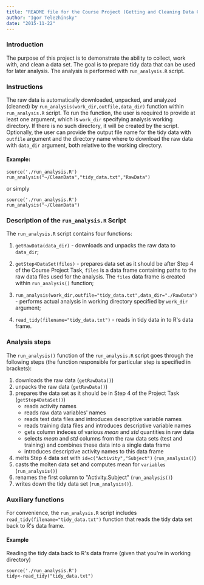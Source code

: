 ```yaml
---
title: "README file for the Course Project (Getting and Cleaning Data Class)."
author: "Igor Telezhinsky"
date: "2015-11-22"
---
```


### Introduction

The purpose of this project is to demonstrate the ability to collect, work with, and clean a data set.
The goal is to prepare tidy data that can be used for later analysis. The analysis is performed with
`run_analysis.R` script.  

### Instructions

The raw data is automatically downloaded, unpacked, and analyzed (cleaned) by
`run_analysis(work_dir,outfile,data_dir)` function within `run_analysis.R` script. To run the function,
the user is required to provide at least one argument, which is `work_dir` specifying analysis
working directory. If there is no such directory, it will be created by the script. Optionally,
the user can provide the output file name for the tidy data  with `outfile` argument and the directory
name where to download the raw data with `data_dir` argument, both relative to the working directory. 


#### Example:

```{r}
source('./run_analysis.R')
run_analysis("~/CleanData","tidy_data.txt","RawData")
```
or simply
```{r}
source('./run_analysis.R')
run_analysis("~/CleanData")
```

### Description of the `run_analysis.R` Script

The `run_analysis.R` script contains four functions: 

1. `getRawData(data_dir)` - downloads and unpacks the raw data to `data_dir`;

2. `getStep4DataSet(files)` - prepares data set as it should be after Step 4 of the Course Project Task,
`files` is a data frame containing paths to the raw data files used for the analysis. The `files` data frame is
created within `run_analysis()` function;

3. `run_analysis(work_dir,outfile="tidy_data.txt",data_dir="./RawData")` - performs actual analysis in
working directory specified by `work_dir` argument;

4. `read_tidy(filename="tidy_data.txt")` - reads in tidy data in to R's data frame.

### Analysis steps

The `run_analysis()` function of the `run_analysis.R` script goes through the following steps
(the function responsible for particular step is specified in brackets):

1. downloads the raw data (`getRawData()`)
2. unpacks the raw data (`getRawData()`)
3. prepares the data set as it should be in Step 4 of the Project Task (`getStep4DataSet()`)
    - reads activity names 
    - reads raw data variables' names 
    - reads test data files and introduces descriptive variable names 
    - reads training data files and introduces descriptive variable names 
    - gets column indeces of various *mean* and *std* quantities in raw data 
    - selects *mean* and *std* columns from the raw data sets (test and training) and combines these data into a single data frame 
    - introduces descriptive activity names to this data frame 
4. melts Step 4 data set with `id=c("Activity","Subject")` (`run_analysis()`)
5. casts the molten data set and computes mean for `variables` (`run_analysis()`)
6. renames the first column to "Activity.Subject" (`run_analysis()`)
7. writes down the tidy data set (`run_analysis()`).

### Auxiliary functions

For convenience, the `run_analysis.R` script includes `read_tidy(filename="tidy_data.txt")` function that reads the tidy data set back to R's data frame.

#### Example

Reading the tidy data back to R's data frame (given that you're in working directory)
```{r}
source('./run_analysis.R')
tidy<-read_tidy("tidy_data.txt")
```
